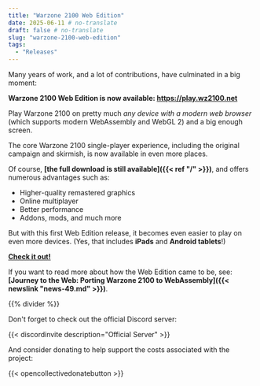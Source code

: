 ```yaml
---
title: "Warzone 2100 Web Edition"
date: 2025-06-11 # no-translate
draft: false # no-translate
slug: "warzone-2100-web-edition"
tags:
  - "Releases"
---
```


Many years of work, and a lot of contributions, have culminated in a big moment:

**Warzone 2100 Web Edition is now available: https://play.wz2100.net**

Play Warzone 2100 on pretty much _any device with a modern web browser_ (which supports modern WebAssembly and WebGL 2) and a big enough screen.

The core Warzone 2100 single-player experience, including the original campaign and skirmish, is now available in even more places.

Of course, **[the full download is still available]({{< ref "/" >}})**, and offers numerous advantages such as:
- Higher-quality remastered graphics
- Online multiplayer
- Better performance
- Addons, mods, and much more

But with this first Web Edition release, it becomes even easier to play on even more devices. (Yes, that includes **iPads** and **Android tablets**!)

**[Check it out!](https://play.wz2100.net)**

If you want to read more about how the Web Edition came to be, see: **[Journey to the Web: Porting Warzone 2100 to WebAssembly]({{< newslink "news-49.md" >}})**.

{{% divider %}}

Don't forget to check out the official Discord server:

{{< discordinvite description="Official Server" >}}

And consider donating to help support the costs associated with the project:

{{< opencollectivedonatebutton >}}
